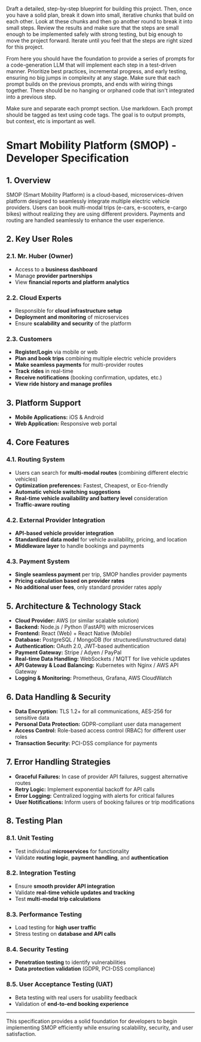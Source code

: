 Draft a detailed, step-by-step blueprint for building this project. Then, once you have a solid plan, break it down into small, iterative chunks that build on each other. Look at these chunks and then go another round to break it into small steps. Review the results and make sure that the steps are small enough to be implemented safely with strong testing, but big enough to move the project forward. Iterate until you feel that the steps are right sized for this project.

From here you should have the foundation to provide a series of prompts for a code-generation LLM that will implement each step in a test-driven manner. Prioritize best practices, incremental progress, and early testing, ensuring no big jumps in complexity at any stage. Make sure that each prompt builds on the previous prompts, and ends with wiring things together. There should be no hanging or orphaned code that isn't integrated into a previous step.

Make sure and separate each prompt section. Use markdown. Each prompt should be tagged as text using code tags. The goal is to output prompts, but context, etc is important as well.

# Smart Mobility Platform (SMOP) - Developer Specification

## 1. Overview
SMOP (Smart Mobility Platform) is a cloud-based, microservices-driven platform designed to seamlessly integrate multiple electric vehicle providers. Users can book multi-modal trips (e-cars, e-scooters, e-cargo bikes) without realizing they are using different providers. Payments and routing are handled seamlessly to enhance the user experience.

## 2. Key User Roles
### 2.1. Mr. Huber (Owner)
- Access to a **business dashboard**
- Manage **provider partnerships**
- View **financial reports and platform analytics**

### 2.2. Cloud Experts
- Responsible for **cloud infrastructure setup**
- **Deployment and monitoring** of microservices
- Ensure **scalability and security** of the platform

### 2.3. Customers
- **Register/Login** via mobile or web
- **Plan and book trips** combining multiple electric vehicle providers
- **Make seamless payments** for multi-provider routes
- **Track rides** in real-time
- **Receive notifications** (booking confirmation, updates, etc.)
- **View ride history and manage profiles**

## 3. Platform Support
- **Mobile Applications:** iOS & Android
- **Web Application:** Responsive web portal

## 4. Core Features
### 4.1. Routing System
- Users can search for **multi-modal routes** (combining different electric vehicles)
- **Optimization preferences:** Fastest, Cheapest, or Eco-friendly
- **Automatic vehicle switching suggestions**
- **Real-time vehicle availability and battery level** consideration
- **Traffic-aware routing**

### 4.2. External Provider Integration
- **API-based vehicle provider integration**
- **Standardized data model** for vehicle availability, pricing, and location
- **Middleware layer** to handle bookings and payments

### 4.3. Payment System
- **Single seamless payment** per trip, SMOP handles provider payments
- **Pricing calculation based on provider rates**
- **No additional user fees**, only standard provider rates apply

## 5. Architecture & Technology Stack
- **Cloud Provider:** AWS (or similar scalable solution)
- **Backend:** Node.js / Python (FastAPI) with microservices
- **Frontend:** React (Web) + React Native (Mobile)
- **Database:** PostgreSQL / MongoDB (for structured/unstructured data)
- **Authentication:** OAuth 2.0, JWT-based authentication
- **Payment Gateway:** Stripe / Adyen / PayPal
- **Real-time Data Handling:** WebSockets / MQTT for live vehicle updates
- **API Gateway & Load Balancing:** Kubernetes with Nginx / AWS API Gateway
- **Logging & Monitoring:** Prometheus, Grafana, AWS CloudWatch

## 6. Data Handling & Security
- **Data Encryption:** TLS 1.2+ for all communications, AES-256 for sensitive data
- **Personal Data Protection:** GDPR-compliant user data management
- **Access Control:** Role-based access control (RBAC) for different user roles
- **Transaction Security:** PCI-DSS compliance for payments

## 7. Error Handling Strategies
- **Graceful Failures:** In case of provider API failures, suggest alternative routes
- **Retry Logic:** Implement exponential backoff for API calls
- **Error Logging:** Centralized logging with alerts for critical failures
- **User Notifications:** Inform users of booking failures or trip modifications

## 8. Testing Plan
### 8.1. Unit Testing
- Test individual **microservices** for functionality
- Validate **routing logic**, **payment handling**, and **authentication**

### 8.2. Integration Testing
- Ensure **smooth provider API integration**
- Validate **real-time vehicle updates and tracking**
- Test **multi-modal trip calculations**

### 8.3. Performance Testing
- Load testing for **high user traffic**
- Stress testing on **database and API calls**

### 8.4. Security Testing
- **Penetration testing** to identify vulnerabilities
- **Data protection validation** (GDPR, PCI-DSS compliance)

### 8.5. User Acceptance Testing (UAT)
- Beta testing with real users for usability feedback
- Validation of **end-to-end booking experience**

---
This specification provides a solid foundation for developers to begin implementing SMOP efficiently while ensuring scalability, security, and user satisfaction.

